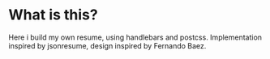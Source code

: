 # What is this?

Here i build my own resume, using handlebars and postcss. Implementation inspired by jsonresume, design inspired by Fernando Baez.
